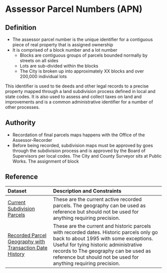 # Assessor Parcel Numbers \(APN\)

## Definition

* The assessor parcel number is the unique identifier for a contiguous piece of real property that is assigned ownership 
* It is comprised of a block number and a lot number
  * Blocks are contiguous groups of parcels bounded normally by streets on all sides
  * Lots are sub-divided within the blocks
  * The City is broken up into approximately XX blocks and over 200,000 individual lots

This identifier is used to tie deeds and other legal records to a precise property mapped through a land subdivision process defined in local and state codes. It is also used to assess and collect taxes on land and improvements and is a common administrative identifier for a number of other processes.

## Authority

* Recordation of final parcels maps happens with the Office of the Assessor-Recorder 
* Before being recorded, subdivision maps must be approved by goes through the subdivision process and is approved by the Board of Supervisors per local codes. The City and County Surveyor sits at Public Works. The assignment of block

## Reference

| Dataset | Description and Constraints |
| :--- | :--- |
| [Current Subdivision Parcels](https://data.sfgov.org/Geographic-Locations-and-Boundaries/Subdivision-Parcels-aka-City-Lots-/45et-ht7c) | These are the current active recorded parcels. The geography can be used as reference but should not be used for anything requiring precision. |
| [Recorded Parcel Geography with Transaction Date History](https://data.sfgov.org/Geographic-Locations-and-Boundaries/Recorded-Parcel-Geography-with-Transaction-Date-Hi/3iun-6we5) | These are the current and historic parcels with recorded dates. Historic parcels only go back to about 1995 with some exceptions. Useful for tying historic administrative records to The geography can be used as reference but should not be used for anything requiring precision. |



